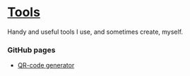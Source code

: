 # <a href="https://github.com/Bash-04/Mini-Projects/tree/main/Tools/">Tools</a>
Handy and useful tools I use, and sometimes create, myself.

### GitHub pages
- <a href="https://bash-04.github.io/Mini-Projects/Tools/QR-code%20generator/">QR-code generator</a>
